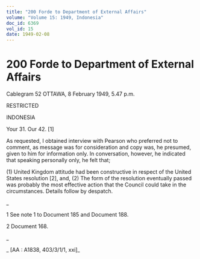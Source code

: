```yaml
---
title: "200 Forde to Department of External Affairs"
volume: "Volume 15: 1949, Indonesia"
doc_id: 6369
vol_id: 15
date: 1949-02-08
---
```


# 200 Forde to Department of External Affairs

Cablegram 52 OTTAWA, 8 February 1949, 5.47 p.m.

RESTRICTED

INDONESIA

Your 31. Our 42. [1]

As requested, I obtained interview with Pearson who preferred not to comment, as message was for consideration and copy was, he presumed, given to him for information only. In conversation, however, he indicated that speaking personally only, he felt that;

(1) United Kingdom attitude had been constructive in respect of the United States resolution [2], and, (2) The form of the resolution eventually passed was probably the most effective action that the Council could take in the circumstances. Details follow by despatch.

_

1 See note 1 to Document 185 and Document 188.

2 Document 168.

_

_ [AA : A1838, 403/3/1/1, xxi]_

